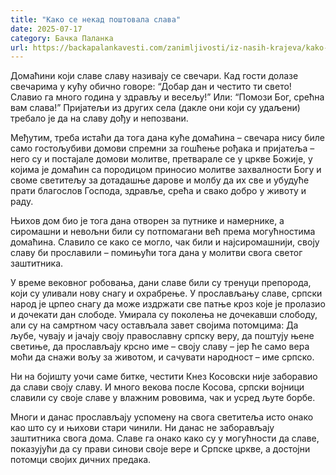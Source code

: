 ```yaml
---
title: "Како се некад поштовала слава"
date: 2025-07-17
category: Бачка Паланка
url: https://backapalankavesti.com/zanimljivosti/iz-nasih-krajeva/kako-se-nekad-postovala-slava/
---
```


Домаћини који славе славу називају се свечари. Кад гости долазе свечарима у кућу обично говоре: “Добар дан и честито ти свето! Славио га много година у здрављу и весељу!” Или: “Помози Бог, срећна вам слава!” Пријатељи из других села (дакле они који су удаљени) требало је да на славу дођу и непозвани.

Међутим, треба истаћи да тога дана куће домаћина – свечара нису биле само гостољубиви домови спремни за гошћење рођака и пријатеља – него су и постајале домови молитве, претварале се у цркве Божије, у којима је домаћин са породицом приносио молитве захвалности Богу и своме светитељу за дотадашње дарове и молбу да их све и убудуће прати благослов Господа, здравље, срећа и свако добро у животу и раду.

Њихов дом био је тога дана отворен за путнике и намернике, а сиромашни и невољни били су потпомагани већ према могућностима домаћина. Славило се како се могло, чак били и најсиромашнији, своју славу би прославили – помињући тога дана у молитви свога светог заштитника.

У време вековног робовања, дани славе били су тренуци препорода, који су уливали нову снагу и охрабрење. У прослављању славе, српски народ је црпео снагу да може издржати све патње кроз које је пролазио и дочекати дан слободе. Умирала су поколења не дочекавши слободу, али су на самртном часу остављала завет својима потомцима: Да љубе, чувају и јачају своју православну српску веру, да поштују њене светиње, да прослављају крсно име – своју славу – јер ће само вера моћи да снажи вољу за животом, и сачувати народност – име српско.

Ни на бојишту уочи саме битке, честити Кнез Косовски није заборавио да слави своју славу. И много векова после Косова, српски војници славили су своје славе у влажним рововима, чак и усред љуте борбе.

Многи и данас прослављају успомену на свога светитеља исто онако као што су и њихови стари чинили. Ни данас не заборављају заштитника свога дома. Славе га онако како су у могућности да славе, показујући да су прави синови своје вере и Српске цркве, а достојни потомци својих дичних предака.
